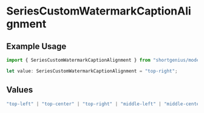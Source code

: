 # SeriesCustomWatermarkCaptionAlignment

## Example Usage

```typescript
import { SeriesCustomWatermarkCaptionAlignment } from "shortgenius/models/components";

let value: SeriesCustomWatermarkCaptionAlignment = "top-right";
```

## Values

```typescript
"top-left" | "top-center" | "top-right" | "middle-left" | "middle-center" | "middle-right" | "bottom-left" | "bottom-center" | "bottom-right"
```
